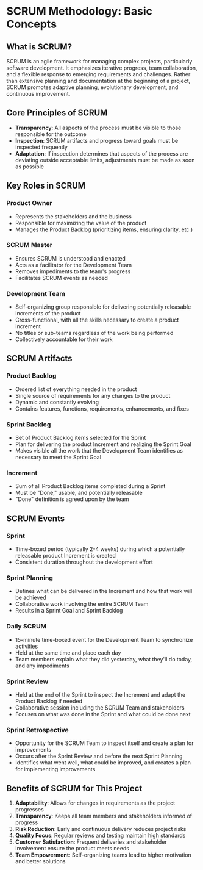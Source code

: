 # SCRUM Methodology: Basic Concepts

## What is SCRUM?
SCRUM is an agile framework for managing complex projects, particularly software development. It emphasizes iterative progress, team collaboration, and a flexible response to emerging requirements and challenges. Rather than extensive planning and documentation at the beginning of a project, SCRUM promotes adaptive planning, evolutionary development, and continuous improvement.

## Core Principles of SCRUM
- **Transparency**: All aspects of the process must be visible to those responsible for the outcome
- **Inspection**: SCRUM artifacts and progress toward goals must be inspected frequently
- **Adaptation**: If inspection determines that aspects of the process are deviating outside acceptable limits, adjustments must be made as soon as possible

## Key Roles in SCRUM

### Product Owner
- Represents the stakeholders and the business
- Responsible for maximizing the value of the product
- Manages the Product Backlog (prioritizing items, ensuring clarity, etc.)

### SCRUM Master
- Ensures SCRUM is understood and enacted
- Acts as a facilitator for the Development Team
- Removes impediments to the team's progress
- Facilitates SCRUM events as needed

### Development Team
- Self-organizing group responsible for delivering potentially releasable increments of the product
- Cross-functional, with all the skills necessary to create a product increment
- No titles or sub-teams regardless of the work being performed
- Collectively accountable for their work

## SCRUM Artifacts

### Product Backlog
- Ordered list of everything needed in the product
- Single source of requirements for any changes to the product
- Dynamic and constantly evolving
- Contains features, functions, requirements, enhancements, and fixes

### Sprint Backlog
- Set of Product Backlog items selected for the Sprint
- Plan for delivering the product Increment and realizing the Sprint Goal
- Makes visible all the work that the Development Team identifies as necessary to meet the Sprint Goal

### Increment
- Sum of all Product Backlog items completed during a Sprint
- Must be "Done," usable, and potentially releasable
- "Done" definition is agreed upon by the team

## SCRUM Events

### Sprint
- Time-boxed period (typically 2-4 weeks) during which a potentially releasable product Increment is created
- Consistent duration throughout the development effort

### Sprint Planning
- Defines what can be delivered in the Increment and how that work will be achieved
- Collaborative work involving the entire SCRUM Team
- Results in a Sprint Goal and Sprint Backlog

### Daily SCRUM
- 15-minute time-boxed event for the Development Team to synchronize activities
- Held at the same time and place each day
- Team members explain what they did yesterday, what they'll do today, and any impediments

### Sprint Review
- Held at the end of the Sprint to inspect the Increment and adapt the Product Backlog if needed
- Collaborative session including the SCRUM Team and stakeholders
- Focuses on what was done in the Sprint and what could be done next

### Sprint Retrospective
- Opportunity for the SCRUM Team to inspect itself and create a plan for improvements
- Occurs after the Sprint Review and before the next Sprint Planning
- Identifies what went well, what could be improved, and creates a plan for implementing improvements

## Benefits of SCRUM for This Project
1. **Adaptability**: Allows for changes in requirements as the project progresses
2. **Transparency**: Keeps all team members and stakeholders informed of progress
3. **Risk Reduction**: Early and continuous delivery reduces project risks
4. **Quality Focus**: Regular reviews and testing maintain high standards
5. **Customer Satisfaction**: Frequent deliveries and stakeholder involvement ensure the product meets needs
6. **Team Empowerment**: Self-organizing teams lead to higher motivation and better solutions